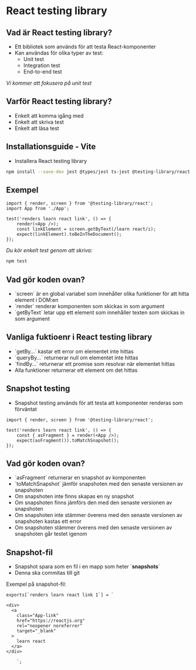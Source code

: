 # React testing library

## Vad är React testing library?

- Ett bibliotek som används för att testa React-komponenter
- Kan användas för olika typer av test:
    - Unit test
    - Integration test
    - End-to-end test

*Vi kommer att fokusera på unit test*

## Varför React testing library?

- Enkelt att komma igång med
- Enkelt att skriva test
- Enkelt att läsa test

## Installationsguide - Vite

- Installera React testing library

```bash
npm install --save-dev jest @types/jest ts-jest @testing-library/react @testing-library/jest-dom ts-jest jest-environment-jsdom
```

## Exempel

```tsx
import { render, screen } from '@testing-library/react';
import App from './App';

test('renders learn react link', () => {
    render(<App />);
    const linkElement = screen.getByText(/learn react/i);
    expect(linkElement).toBeInTheDocument();
});
```

*Du kör enkelt test genom att skriva:*

```bash
npm test
```

## Vad gör koden ovan?

- ´screen´ är en global variabel som innehåller olika funktioner för att hitta element i DOM:en
- ´render´ renderar komponenten som skickas in som argument
- ´getByText´ letar upp ett element som innehåller texten som skickas in som argument

## Vanliga fuktioenr i React testing library

- ´getBy...´ kastar ett error om elementet inte hittas
- ´queryBy...´ returnerar null om elementet inte hittas
- ´findBy...´ returnerar ett promise som resolvar när elementet hittas
- Alla funktioner returnerar ett element om det hittas

## Snapshot testing

- Snapshot testing används för att testa att komponenter renderas som förväntat

```tsx
import { render, screen } from '@testing-library/react';

test('renders learn react link', () => {
    const { asFragment } = render(<App />);
    expect(asFragment()).toMatchSnapshot();
});
```

## Vad gör koden ovan?

- ´asFragment´ returnerar en snapshot av komponenten
- ´toMatchSnapshot´ jämför snapshoten med den senaste versionen av snapshoten
- Om snapshoten inte finns skapas en ny snapshot
- Om snapshoten finns jämförs den med den senaste versionen av snapshoten
- Om snapshoten inte stämmer överens med den senaste versionen av snapshoten kastas ett error
- Om snapshoten stämmer överens med den senaste versionen av snapshoten går testet igenom

## Snapshot-fil

- Snapshot spara som en fil i en mapp som heter ´__snapshots__´
- Denna ska commitas till git

Exempel på snapshot-fil:

```tsx
exports[`renders learn react link 1`] = `

<div>
  <a
    class="App-link"
    href="https://reactjs.org"
    rel="noopener noreferrer"
    target="_blank"
  >
    learn react
  </a>
</div>
    
    `;
```

